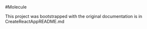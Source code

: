 #Molecule

This project was bootstrapped with the original documentation is in CreateReactAppREADME.md
